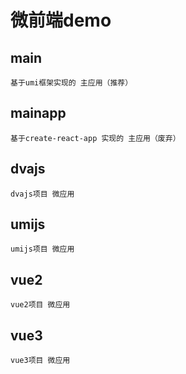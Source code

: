 # 微前端demo
## main
    基于umi框架实现的 主应用（推荐）
## mainapp
    基于create-react-app 实现的 主应用（废弃）

## dvajs
    dvajs项目 微应用
## umijs
    umijs项目 微应用
## vue2
    vue2项目 微应用
## vue3 
    vue3项目 微应用

    